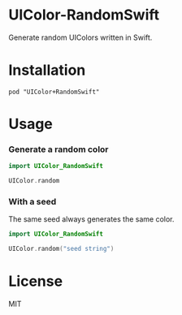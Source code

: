 # UIColor-RandomSwift
Generate random UIColors written in Swift.

# Installation

```
pod "UIColor+RandomSwift"
```

# Usage

### Generate a random color

```swift
import UIColor_RandomSwift

UIColor.random
```

### With a seed

The same seed always generates the same color.

```swift
import UIColor_RandomSwift

UIColor.random("seed string")
```

# License

MIT
